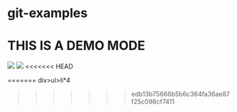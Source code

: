 # git-examples

<h1>THIS IS A DEMO MODE</h1>
<img src="https://avatars2.githubusercontent.com/u/40911445?s=460&v=4"/>
<img src="https://encrypted-tbn0.gstatic.com/images?q=tbn:ANd9GcSZQWOqXPll5TEuP5xM38m_H027UcD3Fp8VFmVcKusTYGP8Njqtyw">
<<<<<<< HEAD

=======
div>ul>li*4
>>>>>>> edb13b75666b5b6c364fa36ae87f25c098cf7411
